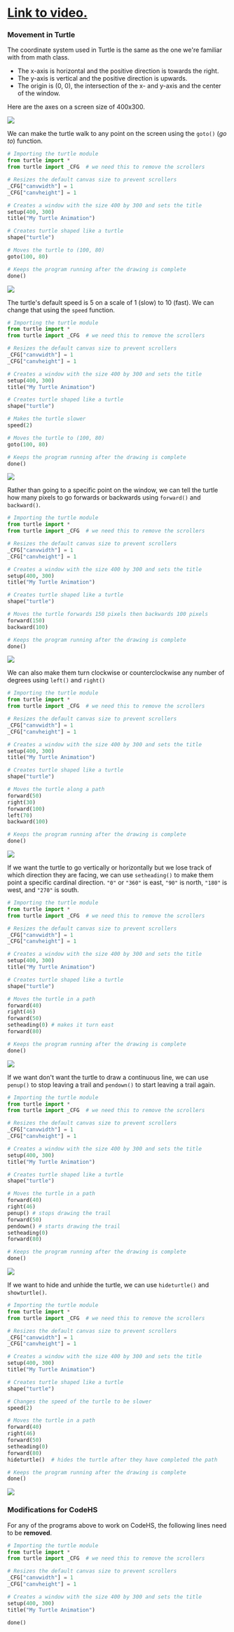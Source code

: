 # [Link to video.](https://www.youtube.com/watch?v=mUVG0lZYx-4&list=PLVD25niNi0BkyCc47RgZHKnmIh6nsupN7)

### Movement in Turtle

The coordinate system used in Turtle is the same as the one we're familiar with from math class. 
* The x-axis is horizontal and the positive direction is towards the right.
* The y-axis is vertical and the positive direction is upwards. 
* The origin is (0, 0), the intersection of the x- and y-axis and the center of the window.

Here are the axes on a screen size of 400x300.

![](../Images/Turtle_Coordinate.png)

We can make the turtle walk to any point on the screen using the `goto()` (*go to*) function.

```python
# Importing the turtle module
from turtle import *
from turtle import _CFG  # we need this to remove the scrollers

# Resizes the default canvas size to prevent scrollers
_CFG["canvwidth"] = 1 
_CFG["canvheight"] = 1

# Creates a window with the size 400 by 300 and sets the title
setup(400, 300)
title("My Turtle Animation")

# Creates turtle shaped like a turtle
shape("turtle")

# Moves the turtle to (100, 80)
goto(100, 80)

# Keeps the program running after the drawing is complete
done()
```

![](../Images/Turtle_Movement_1.png)

The turtle's default speed is 5 on a scale of 1 (slow) to 10 (fast). We can change that using the `speed` function.

```python
# Importing the turtle module
from turtle import *
from turtle import _CFG  # we need this to remove the scrollers

# Resizes the default canvas size to prevent scrollers
_CFG["canvwidth"] = 1 
_CFG["canvheight"] = 1

# Creates a window with the size 400 by 300 and sets the title
setup(400, 300)
title("My Turtle Animation")

# Creates turtle shaped like a turtle
shape("turtle")

# Makes the turtle slower
speed(2)

# Moves the turtle to (100, 80)
goto(100, 80)

# Keeps the program running after the drawing is complete
done()
```

![](../Images/Turtle_Movement_1.png)

Rather than going to a specific point on the window, we can tell the turtle how many pixels to go forwards or backwards using `forward()` and `backward()`.

```python
# Importing the turtle module
from turtle import *
from turtle import _CFG  # we need this to remove the scrollers

# Resizes the default canvas size to prevent scrollers
_CFG["canvwidth"] = 1 
_CFG["canvheight"] = 1

# Creates a window with the size 400 by 300 and sets the title
setup(400, 300)
title("My Turtle Animation")

# Creates turtle shaped like a turtle
shape("turtle")

# Moves the turtle forwards 150 pixels then backwards 100 pixels
forward(150)
backward(100)

# Keeps the program running after the drawing is complete
done()
```

![](../Images/Turtle_Movement_2.png)

We can also make them turn clockwise or counterclockwise any number of degrees using `left()` and `right()`

```python
# Importing the turtle module
from turtle import *
from turtle import _CFG  # we need this to remove the scrollers

# Resizes the default canvas size to prevent scrollers
_CFG["canvwidth"] = 1 
_CFG["canvheight"] = 1

# Creates a window with the size 400 by 300 and sets the title
setup(400, 300)
title("My Turtle Animation")

# Creates turtle shaped like a turtle
shape("turtle")

# Moves the turtle along a path
forward(50)
right(30)
forward(100)
left(70)
backward(100)

# Keeps the program running after the drawing is complete
done()
```

![](../Images/Turtle_Movement_3.png)

If we want the turtle to go vertically or horizontally but we lose track of which direction they are facing, we can use `setheading()` to make them point a specific cardinal direction. `"0"` or `"360"` is east, `"90"` is north, `"180"` is west, and `"270"` is south.

```python
# Importing the turtle module
from turtle import *
from turtle import _CFG  # we need this to remove the scrollers

# Resizes the default canvas size to prevent scrollers
_CFG["canvwidth"] = 1 
_CFG["canvheight"] = 1

# Creates a window with the size 400 by 300 and sets the title
setup(400, 300)
title("My Turtle Animation")

# Creates turtle shaped like a turtle
shape("turtle")

# Moves the turtle in a path
forward(40)
right(46)
forward(50)
setheading(0) # makes it turn east
forward(80)

# Keeps the program running after the drawing is complete
done()
```

![](../Images/Turtle_Movement_4.png)

If we want don't want the turtle to draw a continuous line, we can use `penup()` to stop leaving a trail and `pendown()` to start leaving a trail again.

```python
# Importing the turtle module
from turtle import *
from turtle import _CFG  # we need this to remove the scrollers

# Resizes the default canvas size to prevent scrollers
_CFG["canvwidth"] = 1 
_CFG["canvheight"] = 1

# Creates a window with the size 400 by 300 and sets the title
setup(400, 300)
title("My Turtle Animation")

# Creates turtle shaped like a turtle
shape("turtle")

# Moves the turtle in a path
forward(40)
right(46)
penup() # stops drawing the trail
forward(50)
pendown() # starts drawing the trail
setheading(0)
forward(80)

# Keeps the program running after the drawing is complete
done()
```

![](../Images/Turtle_Movement_5.png)

If we want to hide and unhide the turtle, we can use `hideturtle()` and `showturtle()`.

```python
# Importing the turtle module
from turtle import *
from turtle import _CFG  # we need this to remove the scrollers

# Resizes the default canvas size to prevent scrollers
_CFG["canvwidth"] = 1 
_CFG["canvheight"] = 1

# Creates a window with the size 400 by 300 and sets the title
setup(400, 300)
title("My Turtle Animation")

# Creates turtle shaped like a turtle
shape("turtle")

# Changes the speed of the turtle to be slower
speed(2)

# Moves the turtle in a path
forward(40)
right(46)
forward(50)
setheading(0)
forward(80)
hideturtle()  # hides the turtle after they have completed the path

# Keeps the program running after the drawing is complete
done()
```

![](../Images/Turtle_Movement_6.png)


### Modifications for CodeHS

For any of the programs above to work on CodeHS, the following lines need to be **removed**.

```python
# Importing the turtle module
from turtle import *
from turtle import _CFG  # we need this to remove the scrollers

# Resizes the default canvas size to prevent scrollers
_CFG["canvwidth"] = 1 
_CFG["canvheight"] = 1

# Creates a window with the size 400 by 300 and sets the title
setup(400, 300)
title("My Turtle Animation")
```

```python
done()
```
